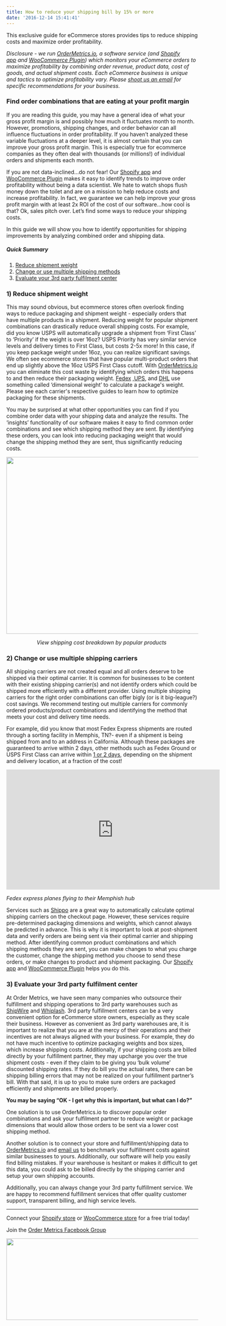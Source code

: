 ```yaml
---
title: How to reduce your shipping bill by 15% or more
date: '2016-12-14 15:41:41'
---
```


This exclusive guide for eCommerce stores provides tips to reduce shipping costs and maximize order profitability.

<i>Disclosure - we run <a href="http://ordermetrics.io" target="_blank" rel="noopener noreferrer">OrderMetrics.io</a>, a software service (and <a href="https://apps.shopify.com/order-metrics-profit-analytics" target="_blank" rel="noopener noreferrer">Shopify app</a> and <a href="https://wordpress.org/plugins/ordermetrics-io/">WooCommerce Plugin</a>) which monitors your eCommerce orders to maximize profitability by combining order revenue, product data, cost of goods, and actual shipment costs. Each eCommerce business is unique and tactics to optimize profitability vary. Please <a href="mailto:hello@ordermetrics.io">shoot us an email</a> for specific recommendations for your business.</i>
<h3 class="block-title">Find order combinations that are eating at your profit margin</h3>
If you are reading this guide, you may have a general idea of what your gross profit margin is and possibly how much it fluctuates month to month. However, promotions, shipping changes, and order behavior can all influence fluctuations in order profitability. If you haven’t analyzed these variable fluctuations at a deeper level, it is almost certain that you can improve your gross profit margin. This is especially true for ecommerce companies as they often deal with thousands (or millions!) of individual orders and shipments each month.

If you are not data-inclined...do not fear! Our <a href="https://apps.shopify.com/order-metrics-profit-analytics" target="_blank" rel="noopener noreferrer">Shopify app</a> and <a href="https://wordpress.org/plugins/ordermetrics-io/">WooCommerce Plugin</a><i> </i>makes it easy to identify trends to improve order profitability without being a data scientist. We hate to watch shops flush money down the toilet and are on a mission to help reduce costs and increase profitability. In fact, we guarantee we can help improve your gross profit margin with at least 2x ROI of the cost of our software...how cool is that? Ok, sales pitch over. Let’s find some ways to reduce your shipping costs.

In this guide we will show you how to identify opportunities for shipping improvements by analyzing combined order and shipping data.
<h5>Quick Summary</h5>
<ol>
 	<li><a href="#shipweight">Reduce shipment weight</a></li>
 	<li><a href="#changemethods">Change or use multiple shipping methods</a></li>
 	<li><a href="#3pl">Evaluate your 3rd party fulfilment center</a></li>
</ol>
<div id="shipweight">
<h3 class="block-title">1) Reduce shipment weight</h3>
This may sound obvious, but ecommerce stores often overlook finding ways to reduce packaging and shipment weight - especially orders that have multiple products in a shipment. Reducing weight for popular shipment combinations can drastically reduce overall shipping costs. For example, did you know USPS will automatically upgrade a shipment from ‘First Class’ to ‘Priority’ if the weight is over 16oz? USPS Priority has very similar service levels and delivery times to First Class, but costs 2-5x more! In this case, if you keep package weight under 16oz, you can realize significant savings. We often see ecommerce stores that have popular multi-product orders that end up slightly above the 16oz USPS First Class cutoff. With <a href="http://ordermetrics.io" target="_blank" rel="noopener noreferrer">OrderMetrics.io</a> you can eliminate this cost waste by identifying which orders this happens to and then reduce their packaging weight. <a href="http://www.fedex.com/in/tools/dimweight.html" target="_blank" rel="noopener noreferrer">Fedex</a> ,<a href="https://www.ups.com/content/us/en/resources/ship/packaging/dim_weight.html#Determine+Billable+Weight">UPS</a>, and <a href="http://www.dhl.com/en/tools/volumetric_weight_express.html">DHL</a> use something called ‘dimensional weight’ to calculate a package's weight. Please see each carrier's respective guides to learn how to optimize packaging for these shipments.

You may be surprised at what other opportunities you can find if you combine order data with your shipping data and analyze the results. The ‘insights’ functionality of our software makes it easy to find common order combinations and see which shipping method they are sent. By identifying these orders, you can look into reducing packaging weight that would change the shipping method they are sent, thus significantly reducing costs.

<img class="aligncenter wp-image-50 size-full" src="http://54.167.237.89/wordpress/wp-content/uploads/2016/12/screenshots_v1.01-05-e1481756252759.png" width="800" height="464" />

</div>
<div id="changemethods">
<p class="block-title" style="text-align: center;"><em>View shipping cost breakdown by popular products </em></p>

<h3 class="block-title">2) Change or use multiple shipping carriers</h3>
All shipping carriers are not created equal and all orders deserve to be shipped via their optimal carrier. It is common for businesses to be content with their existing shipping carrier(s) and not identify orders which could be shipped more efficiently with a different provider. Using multiple shipping carriers for the right order combinations can offer bigly (or is it big-league?) cost savings. We recommend testing out multiple carriers for commonly ordered products/product combinations and identifying the method that meets your cost and delivery time needs.

For example, did you know that most Fedex Express shipments are routed through a sorting facility in Memphis, TN?- even if a shipment is being shipped from and to an address in California. Although these packages are guaranteed to arrive within 2 days, other methods such as Fedex Ground or USPS First Class can arrive within <a href="http://www.fedex.com/grd/maps/ShowMapEntry.do" target="_blank" rel="noopener noreferrer">1 or 2 days</a>, depending on the shipment and delivery location, at a fraction of the cost!

<iframe src="https://www.youtube.com/embed/CzsXqawswPc?start=30" width="560" height="315" frameborder="0" allowfullscreen="allowfullscreen"></iframe>

<i>Fedex express planes flying to their Memphish hub</i>

Services such as <a href="http://www.goshippo.com" target="_blank" rel="noopener noreferrer">Shippo</a> are a great way to automatically calculate optimal shipping carriers on the checkout page. However, these services require pre-determined packaging dimensions and weights, which cannot always be predicted in advance. This is why it is important to look at post-shipment data and verify orders are being sent via their optimal carrier and shipping method. After identifying common product combinations and which shipping methods they are sent, you can make changes to what you charge the customer, change the shipping method you choose to send these orders, or make changes to product and shipment packaging. Our <a href="https://apps.shopify.com/order-metrics-profit-analytics" target="_blank" rel="noopener noreferrer">Shopify app</a> and <a href="https://wordpress.org/plugins/ordermetrics-io/">WooCommerce Plugin</a> helps you do this.

</div>
<div id="3pl">
<h3 class="block-title">3) Evaluate your 3rd party fulfilment center</h3>
At Order Metrics, we have seen many companies who outsource their fulfillment and shipping operations to 3rd party warehouses such as <a href="http://shipwire.com">ShipWire</a> and <a href="https://www.whiplashmerch.com/">Whiplash</a>. 3rd party fulfillment centers can be a very convenient option for eCommerce store owners, especially as they scale their business. However as convenient as 3rd party warehouses are, it is important to realize that you are at the mercy of their operations and their incentives are not always aligned with your business. For example, they do not have much incentive to optimize packaging weights and box sizes, which increase shipping costs. Additionally, if your shipping costs are billed directly by your fulfillment partner, they may upcharge you over the true shipment costs - even if they claim to be giving you ‘bulk volume’ discounted shipping rates. If they do bill you the actual rates, there can be shipping billing errors that may not be realized on your fulfillment partner’s bill. With that said, it is up to you to make sure orders are packaged efficiently and shipments are billed properly.

<strong>You may be saying “OK - I get why this is important, but what can I do?”</strong>

One solution is to use OrderMetrics.io to discover popular order combinations and ask your fulfilment partner to reduce weight or package dimensions that would allow those orders to be sent via a lower cost shipping method.

Another solution is to connect your store and fulfillment/shipping data to <a href="https://www.ordermetrics.io/">OrderMetrics.io</a> and <a href="mailto:hello@ordermetrics.io">email us</a> to benchmark your fulfillment costs against similar businesses to yours. Additionally, our software will help you easily find billing mistakes. If your warehouse is hesitant or makes it difficult to get this data, you could ask to be billed directly by the shipping carrier and setup your own shipping accounts.

Additionally, you can always change your 3rd party fulfillment service. We are happy to recommend fulfillment services that offer quality customer support, transparent billing, and high service levels.

</div>

<hr />

Connect your <a href="https://apps.shopify.com/order-metrics-profit-analytics" target="_blank" rel="noopener noreferrer">Shopify store</a> or <a href="https://wordpress.org/plugins/ordermetrics-io/">WooCommerce store</a> for a free trial today!

Join the <a href="https://www.facebook.com/groups/ordermetrics/" target="_blank" rel="noopener noreferrer">Order Metrics Facebook Group</a>

<a href="https://www.facebook.com/groups/ordermetrics/" target="_blank" rel="noopener noreferrer"><img class="alignleft wp-image-270 size-full" src="https://www.ordermetrics.io/wordpress/wp-content/uploads/2017/09/facebook-e1506716574831.png" alt="" width="645" height="214" /></a>

